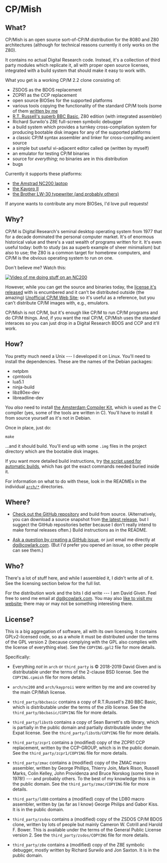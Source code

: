 CP/Mish
=======

What?
-----

CP/Mish is an open source sort-of-CP/M distribution for the 8080 and Z80
architectures (although for technical reasons currently it only works on the
Z80).

It contains no actual Digital Research code. Instead, it's a collection of
third party modules which replicate it, all with proper open source licenses,
integrated with a build system that should make it easy to work with.

What you get is a working CP/M 2.2 clone consisting of:

  - ZSDOS as the BDOS replacement
  - ZCPR1 as the CCP replacement
  - open source BIOSes for the supported platforms
  - various tools copying the functionality of the standard CP/M tools (some
    of them [written by me](http://cowlark.com/2019-06-01-cpm-asm)
  - [R.T. Russell's superb BBC Basic](http://www.bbcbasic.co.uk/bbcbasic.html),
    Z80 edition (with integrated assembler)
  - Richard Surwilo's Z8E full-screen symbolic debugger
  - a build system which provides a turnkey cross-compilation system for
    producing bootable disk images for any of the supported platforms
  - a classic CP/M syntax assembler and linker for cross-compiling ancient
    source
  - a simple but useful vi-adjacent editor called qe (written by myself)
  - an emulator for testing CP/M binaries
  - source for _everything_; no binaries are in this distribution
  - bugs

Currently it supports these platforms:

  - [the Amstrad NC200 laptop](arch/nc200/README.md)
  - [the Kaypro II](arch/kayproii/README.md)
  - [the Brother LW-30 typewriter (and probably others)](arch/brotherop2/README.md)

If anyone wants to contribute any more BIOSes, I'd love pull requests!


Why?
----

CP/M is Digital Research's seminal desktop operating system from 1977 that
for a decade dominated the personal computer market. It's of enormous
historical value and there's a vast wealth of programs written for it. It's
even useful today: both to study (as aa superb example of sheer minimalism)
but also to use; the Z80 is a common target for homebrew computers, and CP/M
is the obvious operating system to run on one.

Don't believe me? Watch this:

[![Video of me doing stuff on an NC200](http://img.youtube.com/vi/FGWshrMZcCc/0.jpg)](https://www.youtube.com/watch?v=FGWshrMZcCc)

However, while you can get the source and binaries today, the [license it's
released](http://www.gaby.de/cpm/license.html) with is encumbered and it
can't be distributed outside (the amazing) [Unofficial CP/M Web
Site](http://www.gaby.de/cpm/); so it's useful as a reference, but you can't
distribute CP/M images with, e.g., emulators.

CP/Mish is not CP/M, but it's enough like CP/M to run CP/M programs and do
CP/M things. And, if you want the real CP/M, CP/Mish uses the standard
interaces so you can just drop in a Digital Research BDOS and CCP and it'll
work.


How?
----

You pretty much need a Unix --- I developed it on Linux. You'll need to
install the dependencies. These are the names of the Debian packages:

  - netpbm
  - cpmtools
  - lua5.1
  - ninja-build
  - libz80ex-dev
  - libreadline-dev

You _also_ need to install [the Amsterdam Compiler
Kit](https://github.com/davidgiven/ack), which is used as the C compiler
(yes, some of the tools are written in C). You'll have to install it from
source yourself as it's not in Debian.

Once in place, just do:

    make

...and it should build. You'll end up with some `.img` files in the project
directory which are the bootable disk images.

If you want more detailed build instructions, try [the script used for
automatic
builds](https://github.com/davidgiven/cpmish/blob/master/.github/workflows/ccpp.yml),
which has got the exact commands needed buried inside it.

For information on what to do with these, look in the READMEs in the
individual [`arch/*`](https://github.com/davidgiven/cpmish/tree/master/arch)
directories.


Where?
------

- [Check out the GitHub repository](http://github.com/davidgiven/cpmish) and
build from source. (Alternatively, you can download a source snapshot from
[the latest release](https://github.com/davidgiven/cpmish/releases/latest),
but I suggect the GitHub repositories better because I don't really intend to
make formal releases often.) Build instructions as in the README.

- [Ask a question by creating a GitHub
issue](https://github.com/davidgiven/cpmish/issues/new), or just email me
directly at [dg@cowlark.com](mailto:dg@cowlark.com). (But I'd prefer you
opened an issue, so other people can see them.)


Who?
----

There's a lot of stuff here, and while I assembled it, I didn't write all of
it. See the licensing section below for the full list.

For the distribution work and the bits I did write --- I am David Given. Feel
free to send me email at [dg@cowlark.com](mailto:dg@cowlark.com). You may
also [like to visit my website](http://cowlark.com); there may or may not be
something interesting there.


License?
--------

This is a big aggregation of software, all with its own licensing. It contains
GPLv2-licensed code, so as a whole it must be distributed under the terms of
the GPL version 2 (because complying with the GPL also complies with the
license of everything else). See the `COPYING.gpl2` file for more details.

Specifically:

  - Everything _not_ in `arch` or `third_party` is © 2018-2019 David Given and
	is distributable under the terms of the 2-clause BSD license. See the
	`COPYING.cpmish` file for more details.

  - `arch/nc200` and `arch/kayproii` were written by me and are covered by the
	main CP/Mish license.

  - `third_party/bbcbasic` contains a copy of R.T.Russell's Z80 BBC Basic,
	which is distributable under the terms of the zlib license. See the
	`third_party/bbcbasic/COPYING` file for more details.

  - `third_party/libstb` contains a copy of Sean Barrett's stb library, which
	is partially in the public domain and partially distributable under the
	Expat license. See the `third_party/libstb/COPYING` file for more details.

  - `third_party/zcpr1` contains a (modified) copy of the ZCPR1 CCP
	replacement, written by the CCP-GROUP, which is in the public domain. See
	the `third_party/zcpr1/COPYING` file for more details.

  - `third_party/zmac` contains a (modified) copy of the ZMAC macro assembler,
	written by George Phillips, Thierry Join, Mark Rison, Russell Marks, Colin
	Kelley, John Providenza and Bruce Norskog (some time in 1978!) --- and
	probably others. To the best of my knowledge this is in the public domain.
	See the `third_party/zmac/COPYING` file for more details.

  - `third_party/ld80` contains a (modified) copy of the LD80 macro assembler,
	written by (as far as I know) George Philips and Gabor Kiss. It is in the
	public domain.

  - `third_party/zsdos` contains a (modified) copy of the ZSDOS CP/M BDOS
	clone, written by lots of people but mainly Cameron W. Cotrill and Harold
	F. Bower. This is available under the terms of the General Public License
	version 2. See the `third_party/zsdos/COPYING` file for more details.

  - `third_party/z8e` contains a (modified) copy of the Z8E symbolic
    debugger, mostly written by Richard Surwilo and Jon Saxton. It is in the
	public domain.

